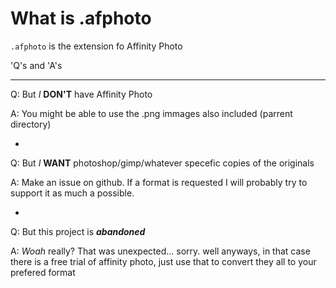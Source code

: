 # What is .afphoto

`.afphoto` is the extension fo Affinity Photo

'Q's and 'A's

-----

Q: But _I_ **DON'T** have Affinity Photo

A: You might be able to use the .png immages also included (parrent directory)

-

Q: But _I_ **WANT** photoshop/gimp/whatever specefic copies of the originals

A: Make an issue on github. If a format is requested I will probably try to support it as much a possible.

-

Q: But this project is **_abandoned_**

A: *Woah* really? That was unexpected... sorry. well anyways, in that case there is a free trial of affinity photo, just use that to convert they all to your prefered format


